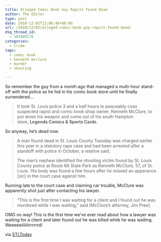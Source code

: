 ```yaml
---
title: Alleged Comic Book Guy Rapist Found Dead
author: The Editor
type: post
date: 2010-12-02T13:00:48+00:00
url: /2010/12/02/alleged-comic-book-guy-rapist-found-dead/
dsq_thread_id:
  - 183409176
categories:
  - Crime
tags:
  - comic book
  - kenneth mcclure
  - murder
  - shooting

---
```

[<img class="alignright size-full wp-image-7676" title="comic-book-guy" src="http://media.punchingkitty.com/wordpress/2010/10/comic-book-guy.jpeg?filter=resize&w=250" alt="" />][1]So remember the guy from a month ago that managed a multi-hour stand-off with the police as he hid in his comic book store until he finally surrendered&#8230;

> It took St. Louis police 3 and a half hours to peaceably coax suspected rapist and comic book shop owner, Kenneth McClure, to put down his weapon and come out of his south Hampton store, **Legends Comics & Sports Cards**.

So anyway, he&#8217;s dead now.

> A man found dead in St. Louis County Tuesday was charged earlier this year in a statutory rape case and had been arrested after a standoff with police in October, a relative said.
> 
> The man&#8217;s nephew identified the shooting victim found by St. Louis County police at Route 66 State Park as Kenneth McClure, 57, of St. Louis. His body was found a few hours after he missed an apperance [sic] in the court case against him.

Running late to the court case and claiming car trouble, McClure was apparently shot just after contacting his lawyer.

> &#8220;This is the first time I was waiting for a client and I found out he was murdered while I was waiting,&#8221; said [McClure&#8217;s attorney, Jim Pree].

OMG no way! This is the first time we&#8217;ve ever read about how a lawyer was waiting for a client and later found out he was killed while he was waiting. Weeeeeiiiiiiirrrrrrd!

via <a href="http://www.stltoday.com/news/local/crime-and-courts/article_b3c202ec-fd11-11df-9028-00127992bc8b.html" target="_blank">STLToday</a>

 [1]: http://media.punchingkitty.com/wordpress/2010/10/comic-book-guy.jpeg